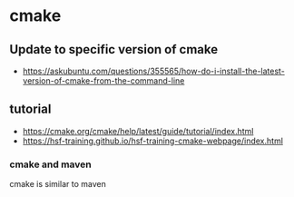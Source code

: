 # cmake
## Update to specific version of cmake
* https://askubuntu.com/questions/355565/how-do-i-install-the-latest-version-of-cmake-from-the-command-line
## tutorial
* https://cmake.org/cmake/help/latest/guide/tutorial/index.html
* https://hsf-training.github.io/hsf-training-cmake-webpage/index.html
### cmake and maven
cmake is similar to maven
